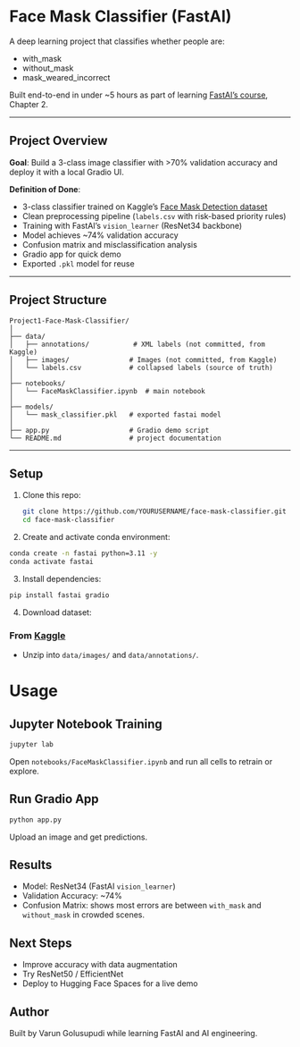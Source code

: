 # Face Mask Classifier (FastAI)

A deep learning project that classifies whether people are:

- with_mask  
- without_mask  
- mask_weared_incorrect  

Built end-to-end in under ~5 hours as part of learning [FastAI’s course](https://course.fast.ai/), Chapter 2.

---

## Project Overview

**Goal**: Build a 3-class image classifier with >70% validation accuracy and deploy it with a local Gradio UI.  

**Definition of Done**:
- 3-class classifier trained on Kaggle’s [Face Mask Detection dataset](https://www.kaggle.com/datasets/andrewmvd/face-mask-detection)  
- Clean preprocessing pipeline (`labels.csv` with risk-based priority rules)  
- Training with FastAI’s `vision_learner` (ResNet34 backbone)  
- Model achieves ~74% validation accuracy  
- Confusion matrix and misclassification analysis  
- Gradio app for quick demo  
- Exported `.pkl` model for reuse  

---

## Project Structure

```
Project1-Face-Mask-Classifier/
│
├── data/
│   ├── annotations/           # XML labels (not committed, from Kaggle)
│   ├── images/               # Images (not committed, from Kaggle)
│   └── labels.csv            # collapsed labels (source of truth)
│
├── notebooks/
│   └── FaceMaskClassifier.ipynb  # main notebook
│
├── models/
│   └── mask_classifier.pkl   # exported fastai model
│
├── app.py                    # Gradio demo script
└── README.md                 # project documentation
```

---

## Setup

1. Clone this repo:
   ```bash
   git clone https://github.com/YOURUSERNAME/face-mask-classifier.git
   cd face-mask-classifier
    ```
2. Create and activate conda environment:
  ```bash
  conda create -n fastai python=3.11 -y
  conda activate fastai
  ```

3. Install dependencies:
  ``` bash
  pip install fastai gradio
```
4. Download dataset:
  ### From [Kaggle](https://www.kaggle.com/datasets/andrewmvd/face-mask-detection?resource=download)
* Unzip into `data/images/` and `data/annotations/`.

# Usage

## Jupyter Notebook Training

```bash
jupyter lab
```

Open `notebooks/FaceMaskClassifier.ipynb` and run all cells to retrain or explore.

## Run Gradio App

```bash
python app.py
```

Upload an image and get predictions.

## Results

* Model: ResNet34 (FastAI `vision_learner`)
* Validation Accuracy: ~74%
* Confusion Matrix: shows most errors are between `with_mask` and `without_mask` in crowded scenes.

## Next Steps

* Improve accuracy with data augmentation
* Try ResNet50 / EfficientNet
* Deploy to Hugging Face Spaces for a live demo

## Author

Built by Varun Golusupudi while learning FastAI and AI engineering.
